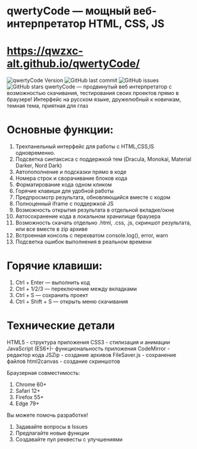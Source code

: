 # qwertyCode — мощный веб-интерпретатор HTML, CSS, JS
# https://qwzxc-alt.github.io/qwertyCode/
![qwertyCode Version](https://img.shields.io/badge/qwertyCode-v2.0-blue)
![GitHub last commit](https://img.shields.io/github/last-commit/qwzxc-alt/qwertycode)
![GitHub issues](https://img.shields.io/github/issues/qwzxc-alt/qwertycode)
![GitHub stars](https://img.shields.io/github/stars/qwzxc-alt/qwertycode?style=social)
qwertyCode — продвинутый веб интерпретатор с возможностью скачивания, тестирования своих проектов прямо в браузере!
Интерфейс на русском языке, дружелюбный к новичкам, темная тема, приятная для глаз

# Основные функции:
1. Трехпанельный интерфейс для работы с HTML,CSS,IS одновременно.
2. Подсветка синтаксиса с поддержкой тем (Dracula, Monokai, Material Darker, Nord Dark)
3. Автопополнение и подсказки прямо в коде
4. Номера строк и сворачивание блоков кода
5. Форматирование кода одном кликом
6. Горячие клавиши для удобной работы
7. Предпросмотр результата, обновляющийся вместе с кодом
8. Полноценный iframe с поддержкой JS
9. Возможность открытия результата в отдельной вкладке/окне
10. Автосохранение кода в локальном хранилище браузера
11. Возможность скачать отдельно .html, .css, .js, скриншот результата, или все вместе в zip архиве
12. Встроенная консоль с перехватом console.log(), error, warn
13. Подсветка ошибок выполнения в реальном времени

# Горячие клавиши:
1. Ctrl + Enter — выполнить код
2. Ctrl  + 1/2/3 — переключение между вкладками
3. Ctrl + S — сохранить проект
4. Ctrl + Shift + S — открыть меню скачивания

# Технические детали
HTML5 - структура приложения
CSS3 - стилизация и анимации
JavaScript (ES6+)- функциональность приложения
CodeMirror - редактор кода
JSZip - создание архивов
FileSaver.js - сохранение файлов
html2canvas - создание скриншотов

Браузерная совместимость:
1. Chrome 60+
2. Safari 12+
3. Firefox 55+
4. Edge 79+

Вы можете помочь разработке!
1. Задавайте вопросы в Issues
2. Предлагайте новые функции
3. Создавайте пул реквесты с улучшениями
